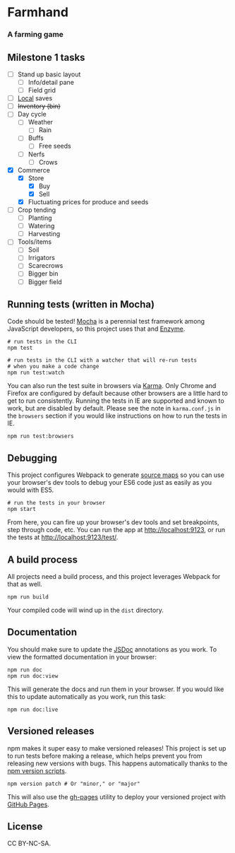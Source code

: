 # Farmhand

### A farming game

## Milestone 1 tasks

- [ ] Stand up basic layout
  - [ ] Info/detail pane
  - [ ] Field grid
- [ ] [Local](https://github.com/localForage/localForage) saves
- [ ] ~~Inventory (bin)~~
- [ ] Day cycle
  - [ ] Weather
    - [ ] Rain
  - [ ] Buffs
    - [ ] Free seeds
  - [ ] Nerfs
    - [ ] Crows
- [x] Commerce
  - [x] Store
    - [x] Buy
    - [x] Sell
  - [x] Fluctuating prices for produce and seeds
- [ ] Crop tending
  - [ ] Planting
  - [ ] Watering
  - [ ] Harvesting
- [ ] Tools/items
  - [ ] Soil
  - [ ] Irrigators
  - [ ] Scarecrows
  - [ ] Bigger bin
  - [ ] Bigger field

## Running tests (written in Mocha)

Code should be tested!  [Mocha](https://mochajs.org/) is a perennial test framework among JavaScript developers, so this project uses that and [Enzyme](http://airbnb.io/enzyme/).

```
# run tests in the CLI
npm test
```

```
# run tests in the CLI with a watcher that will re-run tests
# when you make a code change
npm run test:watch
```

You can also run the test suite in browsers via [Karma](https://karma-runner.github.io).  Only Chrome and Firefox are configured by default because other browsers are a little hard to get to run consistently.  Running the tests in IE are supported and known to work, but are disabled by default.  Please see the note in `karma.conf.js` in the `browsers` section if you would like instructions on how to run the tests in IE.

```
npm run test:browsers
```

## Debugging

This project configures Webpack to generate [source maps](https://www.html5rocks.com/en/tutorials/developertools/sourcemaps/) so you can use your browser's dev tools to debug your ES6 code just as easily as you would with ES5.

```
# run the tests in your browser
npm start
```

From here, you can fire up your browser's dev tools and set breakpoints, step through code, etc.  You can run the app at <a href="http://localhost:9123">http://localhost:9123</a>, or run the tests at <a href="http://localhost:9123/test/">http://localhost:9123/test/</a>.

## A build process

All projects need a build process, and this project leverages Webpack for that as well.

```
npm run build
```

Your compiled code will wind up in the `dist` directory.

## Documentation

You should make sure to update the [JSDoc](http://usejsdoc.org/) annotations as you work.  To view the formatted documentation in your browser:

```
npm run doc
npm run doc:view
```

This will generate the docs and run them in your browser.  If you would like this to update automatically as you work, run this task:

```
npm run doc:live
```

## Versioned releases

npm makes it super easy to make versioned releases!  This project is set up to run tests before making a release, which helps prevent you from releasing new versions with bugs.  This happens automatically thanks to the [npm version scripts](https://docs.npmjs.com/cli/version).

```
npm version patch # Or "minor," or "major"
```

This will also use the [gh-pages](https://github.com/tschaub/gh-pages) utility to deploy your versioned project with [GitHub Pages](https://pages.github.com/).

## License

CC BY-NC-SA.
